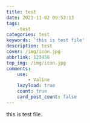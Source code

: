 ```yaml
---
title: test
date: 2021-11-02 09:53:13
tags: 
    -test
categories: test
keywords: 'this is test file'
description: test
cover: /img/icon.jpg
abbrlink: 123456
top_img: /img/icon.jpg
comments:
    use:
        - Valine
    lazyload: true
    count: true
    card_post_count: false
---
```


this is test file.